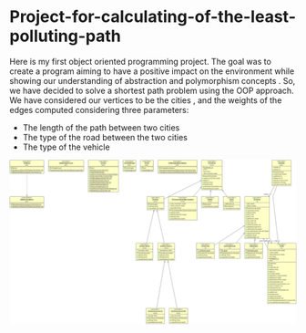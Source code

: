 # Project-for-calculating-of-the-least-polluting-path


Here is my first object oriented programming project. The goal was to create a program aiming to have a positive impact on the environment while showing our understanding of abstraction and polymorphism concepts . So, we have decided to solve a shortest path problem using the OOP approach. 
We have considered our vertices to be the cities , and the weights of the edges computed considering three parameters:
- The length of the path between two cities
- The type of the road between the two cities
- The type of the vehicle 


![](Images/UML_AMEL.jpg)
